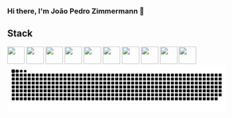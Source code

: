 ### Hi there, I'm João Pedro Zimmermann 👋

## Stack
<div>
<img id="python" src="https://cdn.jsdelivr.net/gh/devicons/devicon/icons/python/python-original.svg" width="40" height="40"/>
<img id="fastapi" src="https://cdn.jsdelivr.net/gh/devicons/devicon/icons/fastapi/fastapi-original.svg" width="40" height="40"/>
<img id="php" src="https://cdn.jsdelivr.net/gh/devicons/devicon/icons/php/php-original.svg" width="40" height="40"/>
<img id="react" src="https://cdn.jsdelivr.net/gh/devicons/devicon/icons/react/react-original.svg" width="40" height="40"/>
<img id="javascript" src="https://cdn.jsdelivr.net/gh/devicons/devicon/icons/javascript/javascript-original.svg" width="40" height="40"/>
<img id="jquery" src="https://cdn.jsdelivr.net/gh/devicons/devicon/icons/jquery/jquery-original.svg" width="40" height="40"/>
<img id="aws" src="https://cdn.jsdelivr.net/gh/devicons/devicon@latest/icons/amazonwebservices/amazonwebservices-original-wordmark.svg" width="40" height="40"/>
<img id="postgres" src="https://cdn.jsdelivr.net/gh/devicons/devicon/icons/postgresql/postgresql-original.svg" width="40" height="40"/>
<img id="mysql" src="https://cdn.jsdelivr.net/gh/devicons/devicon/icons/mysql/mysql-original.svg" width="40" height="40"/>
<img id="git" src="https://cdn.jsdelivr.net/gh/devicons/devicon/icons/git/git-original.svg" width="40" height="40"/>
</div>

<picture>
  <source media="(prefers-color-scheme: dark)" srcset="https://raw.githubusercontent.com/joao-pedro-zimmermann/joao-pedro-zimmermann/output/github-contribution-grid-snake.svg" />
  <img alt="github-snake" src="https://raw.githubusercontent.com/joao-pedro-zimmermann/joao-pedro-zimmermann/output/github-contribution-grid-snake.svg" />
</picture>
